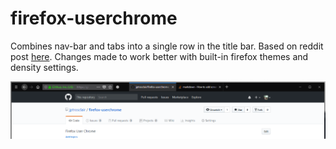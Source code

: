# firefox-userchrome

Combines nav-bar and tabs into a single row in the title bar. Based on reddit post [here](https://www.reddit.com/r/Windows10/comments/7pwxpt/underrated_17074_change_smaller_menus_for_desktop/dslp94k/). Changes made to work better with built-in firefox themes and density settings.

![Screen Shot](firefox-userchrome.png?raw=true)
